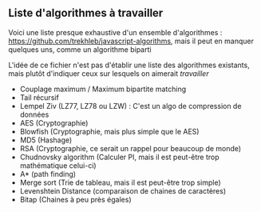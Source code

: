 ## Liste d'algorithmes à travailler

Voici une liste presque exhaustive d'un ensemble d'algorithmes : https://github.com/trekhleb/javascript-algorithms, mais il peut en manquer quelques uns, comme un algorithme biparti

L'idée de ce fichier n'est pas d'établir une liste des algorithmes existants, mais plutôt d'indiquer ceux sur lesquels on aimerait *travailler*

- Couplage maximum / Maximum bipartite matching 
- Tail récursif
- Lempel Ziv (LZ77, LZ78 ou LZW) : C'est un algo de compression de données
- AES (Cryptographie)
- Blowfish (Cryptographie, mais plus simple que le AES)
- MD5 (Hashage)
- RSA (Cryptographie, ce serait un rappel pour beaucoup de monde)
- Chudnovsky algorithm (Calculer PI, mais il est peut-être trop mathématique celui-ci)
- A* (path finding)
- Merge sort (Trie de tableau, mais il est peut-être trop simple)
- Levenshtein Distance (comparaison de chaines de caractères)
- Bitap (Chaines à peu près égales)
